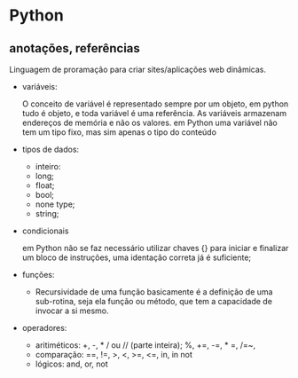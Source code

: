 # Python
## anotações, referências

Linguagem de proramação para criar sites/aplicações web dinâmicas.

* variáveis:
  
  O conceito de variável é representado sempre por um objeto, em python tudo é objeto, e toda variável é uma referência. As variáveis armazenam endereços de memória e não os valores. em Python uma variável não tem um tipo fixo, mas sim apenas o tipo do conteúdo
  
* tipos de dados:
  - inteiro: 
  - long;
  - float;
  - bool;
  - none type;
  - string;

* condicionais

	em Python não se faz necessário utilizar chaves {} para iniciar e finalizar um bloco de instruções, uma identação correta já é suficiente;

* funções:

  - Recursividade de uma função basicamente é a definição de uma sub-rotina, seja ela função ou método, que tem a capacidade de invocar a si mesmo.

* operadores:
  - aritiméticos: +, -, * / ou // (parte inteira); %, +=, -=, * =, /=~, 
  - comparação: ==, !=, >, <, >=, <=, in, in not
  - lógicos: and, or, not 



